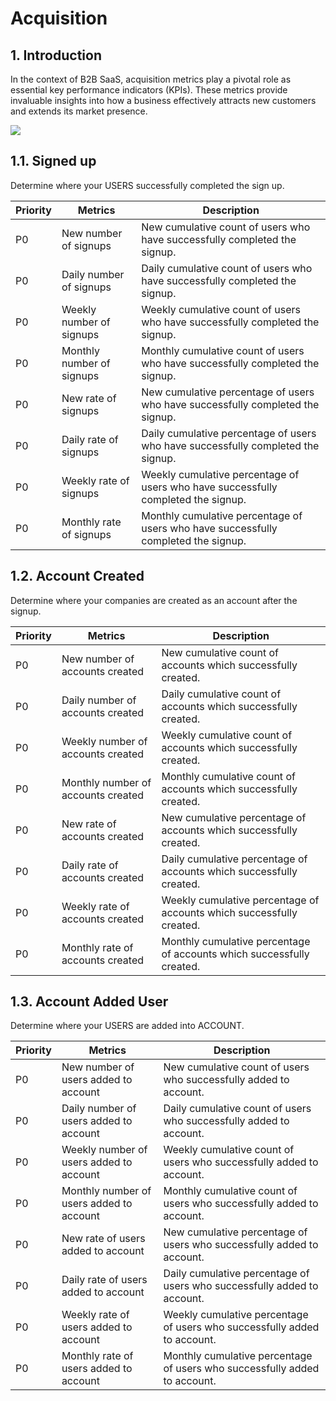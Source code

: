 # Acquisition

## 1. Introduction
In the context of B2B SaaS, acquisition metrics play a pivotal role as essential key performance indicators (KPIs). These metrics provide invaluable insights into how a business effectively attracts new customers and extends its market presence.

![](/img/docs/analyze/reports/acquisition.png)

## 1.1. Signed up
Determine where your USERS successfully completed the sign up.

| Priority | Metrics                 | Description                                                      |
|----------|-------------------------|------------------------------------------------------------------|
| P0       | New number of signups   | New cumulative count of users who have successfully completed the signup. |
| P0       | Daily number of signups | Daily cumulative count of users who have successfully completed the signup. |
| P0       | Weekly number of signups| Weekly cumulative count of users who have successfully completed the signup. |
| P0       | Monthly number of signups| Monthly cumulative count of users who have successfully completed the signup. |
| P0       | New rate of signups     | New cumulative percentage of users who have successfully completed the signup. |
| P0       | Daily rate of signups   | Daily cumulative percentage of users who have successfully completed the signup. |
| P0       | Weekly rate of signups  | Weekly cumulative percentage of users who have successfully completed the signup. |
| P0       | Monthly rate of signups | Monthly cumulative percentage of users who have successfully completed the signup. |

## 1.2. Account Created
Determine where your companies are created as an account after the signup.

| Priority | Metrics                       | Description                                                     |
|----------|-------------------------------|-----------------------------------------------------------------|
| P0       | New number of accounts created| New cumulative count of accounts which successfully created.    |
| P0       | Daily number of accounts created| Daily cumulative count of accounts which successfully created. |
| P0       | Weekly number of accounts created| Weekly cumulative count of accounts which successfully created. |
| P0       | Monthly number of accounts created| Monthly cumulative count of accounts which successfully created. |
| P0       | New rate of accounts created  | New cumulative percentage of accounts which successfully created. |
| P0       | Daily rate of accounts created| Daily cumulative percentage of accounts which successfully created. |
| P0       | Weekly rate of accounts created| Weekly cumulative percentage of accounts which successfully created. |
| P0       | Monthly rate of accounts created| Monthly cumulative percentage of accounts which successfully created. |

## 1.3. Account Added User
Determine where your USERS are added into ACCOUNT.

| Priority | Metrics                           | Description                                                       |
|----------|-----------------------------------|-------------------------------------------------------------------|
| P0       | New number of users added to account | New cumulative count of users who successfully added to account. |
| P0       | Daily number of users added to account | Daily cumulative count of users who successfully added to account. |
| P0       | Weekly number of users added to account | Weekly cumulative count of users who successfully added to account. |
| P0       | Monthly number of users added to account | Monthly cumulative count of users who successfully added to account. |
| P0       | New rate of users added to account | New cumulative percentage of users who successfully added to account. |
| P0       | Daily rate of users added to account | Daily cumulative percentage of users who successfully added to account. |
| P0       | Weekly rate of users added to account | Weekly cumulative percentage of users who successfully added to account. |
| P0       | Monthly rate of users added to account | Monthly cumulative percentage of users who successfully added to account. |

